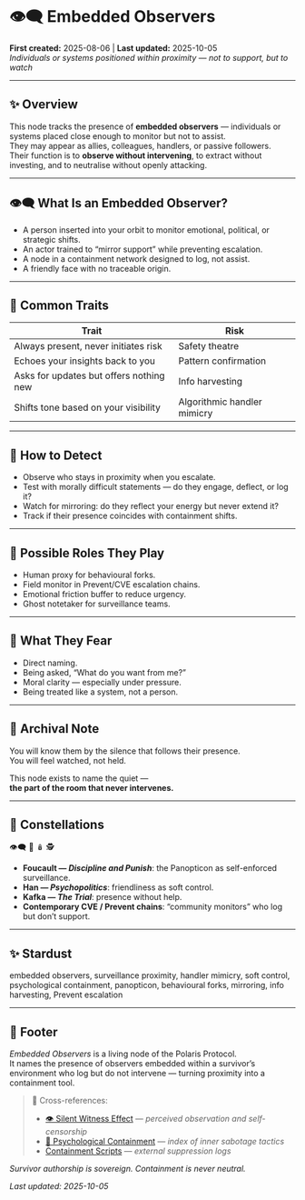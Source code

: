 # 👁️‍🗨️ Embedded Observers  
**First created:** 2025-08-06 | **Last updated:** 2025-10-05  
*Individuals or systems positioned within proximity — not to support, but to watch*  

---

## ✨ Overview  

This node tracks the presence of **embedded observers** — individuals or systems placed close enough to monitor but not to assist.  
They may appear as allies, colleagues, handlers, or passive followers.  
Their function is to **observe without intervening**, to extract without investing, and to neutralise without openly attacking.  

---

## 👁️‍🗨️ What Is an Embedded Observer?  

- A person inserted into your orbit to monitor emotional, political, or strategic shifts.  
- An actor trained to “mirror support” while preventing escalation.  
- A node in a containment network designed to log, not assist.  
- A friendly face with no traceable origin.  

---

## 🪼 Common Traits  

| Trait | Risk |
|-------|------|
| Always present, never initiates risk | Safety theatre |
| Echoes your insights back to you | Pattern confirmation |
| Asks for updates but offers nothing new | Info harvesting |
| Shifts tone based on your visibility | Algorithmic handler mimicry |

---

## 🍄 How to Detect  

- Observe who stays in proximity when you escalate.  
- Test with morally difficult statements — do they engage, deflect, or log it?  
- Watch for mirroring: do they reflect your energy but never extend it?  
- Track if their presence coincides with containment shifts.  

---

## 👻 Possible Roles They Play  

- Human proxy for behavioural forks.  
- Field monitor in Prevent/CVE escalation chains.  
- Emotional friction buffer to reduce urgency.  
- Ghost notetaker for surveillance teams.  

---

## 🐍 What They Fear  

- Direct naming.  
- Being asked, “What do you want from me?”  
- Moral clarity — especially under pressure.  
- Being treated like a system, not a person.  

---

## 💫 Archival Note  

You will know them by the silence that follows their presence.  
You will feel watched, not held.  

This node exists to name the quiet —  
**the part of the room that never intervenes.**  

---

## 🌌 Constellations  

👁️‍🗨️ 🧠 🪆 🕵️  
- **Foucault — *Discipline and Punish***: the Panopticon as self-enforced surveillance.  
- **Han — *Psychopolitics***: friendliness as soft control.  
- **Kafka — *The Trial***: presence without help.  
- **Contemporary CVE / Prevent chains**: “community monitors” who log but don’t support.  

---

## ✨ Stardust  

embedded observers, surveillance proximity, handler mimicry, soft control, psychological containment, panopticon, behavioural forks, mirroring, info harvesting, Prevent escalation  

---

## 🏮 Footer  

*Embedded Observers* is a living node of the Polaris Protocol.  
It names the presence of observers embedded within a survivor’s environment who log but do not intervene — turning proximity into a containment tool.  

> 📡 Cross-references:
> 
> - [👁️ Silent Witness Effect](./👁️_silent_witness_effect.md) — *perceived observation and self-censorship*  
> - [🧠 Psychological Containment](./README.md) — *index of inner sabotage tactics*  
> - [Containment Scripts](../../../Disruption_Kit/Containment_Scripts/README.md) — *external suppression logs*  

*Survivor authorship is sovereign. Containment is never neutral.*  

_Last updated: 2025-10-05_
